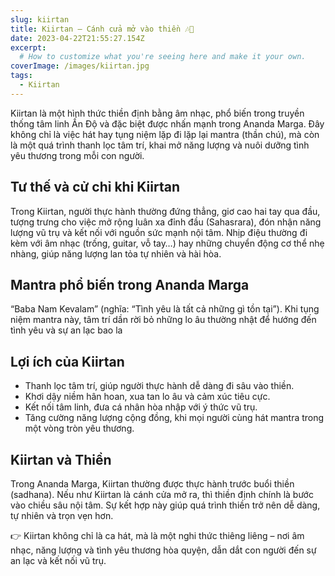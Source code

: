 ```yaml
---
slug: kiirtan
title: Kiirtan – Cánh cửa mở vào thiền 🎶🧘
date: 2023-04-22T21:55:27.154Z
excerpt: 
  # How to customize what you're seeing here and make it your own.
coverImage: /images/kiirtan.jpg
tags:
  - Kiirtan
---
```



Kiirtan là một hình thức thiền định bằng âm nhạc, phổ biến trong truyền thống tâm linh Ấn Độ và đặc biệt được nhấn mạnh trong Ananda Marga. Đây không chỉ là việc hát hay tụng niệm lặp đi lặp lại mantra (thần chú), mà còn là một quá trình thanh lọc tâm trí, khai mở năng lượng và nuôi dưỡng tình yêu thương trong mỗi con người.

## Tư thế và cử chỉ khi Kiirtan

Trong Kiirtan, người thực hành thường đứng thẳng, giơ cao hai tay qua đầu, tượng trưng cho việc mở rộng luân xa đỉnh đầu (Sahasrara), đón nhận năng lượng vũ trụ và kết nối với nguồn sức mạnh nội tâm. Nhịp điệu thường đi kèm với âm nhạc (trống, guitar, vỗ tay…) hay những chuyển động cơ thể nhẹ nhàng, giúp năng lượng lan tỏa tự nhiên và hài hòa.

## Mantra phổ biến trong Ananda Marga

“Baba Nam Kevalam” (nghĩa: “Tình yêu là tất cả những gì tồn tại”). Khi tụng niệm mantra này, tâm trí dần rời bỏ những lo âu thường nhật để hướng đến tình yêu và sự an lạc bao la

## Lợi ích của Kiirtan
  
- Thanh lọc tâm trí, giúp người thực hành dễ dàng đi sâu vào thiền.
- Khơi dậy niềm hân hoan, xua tan lo âu và cảm xúc tiêu cực.
- Kết nối tâm linh, đưa cá nhân hòa nhập với ý thức vũ trụ.
- Tăng cường năng lượng cộng đồng, khi mọi người cùng hát mantra trong một vòng tròn yêu thương.


## Kiirtan và Thiền

Trong Ananda Marga, Kiirtan thường được thực hành trước buổi thiền (sadhana). Nếu như Kiirtan là cánh cửa mở ra, thì thiền định chính là bước vào chiều sâu nội tâm. Sự kết hợp này giúp quá trình thiền trở nên dễ dàng, tự nhiên và trọn vẹn hơn.

👉 Kiirtan không chỉ là ca hát, mà là một nghi thức thiêng liêng – nơi âm nhạc, năng lượng và tình yêu thương hòa quyện, dẫn dắt con người đến sự an lạc và kết nối vũ trụ.

<!-- ## Favicon

Favicons are located in the `static/favicons` folder. I like to use [Real Favicon Generator](https://realfavicongenerator.net) to generate mine, but you can use any other tool you like. I wrote [a blog post about Favicons](https://fantinel.dev/fixing-favicons) in case you want to learn more about them.

## Social Media Link Preview

You probably want to customize how links to your website look when posted on social media/messaging apps. To do that, you can edit the info in `src/lib/data/meta.ts`. There, you can edit the site's title, description, tags (used by search engines) and the image that appears when sharing a link. -->